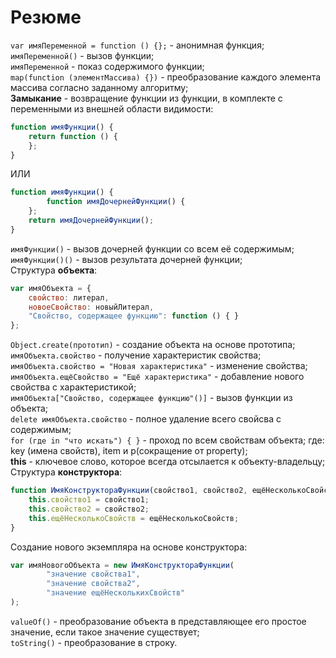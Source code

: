 # Резюме

`var имяПеременной = function () {};` - анонимная функция;   
`имяПеременной()` - вызов функции;   
`имяПеременной` - показ содержимого функции;   
`map(function (элементМассива) {})` - преобразование каждого элемента массива согласно заданному алгоритму;   
**Замыкание** - возвращение функции из функции, в комплекте с переменными из внешней области видимости:
```javascript
function имяФункции() {
    return function () {
    };
}
```
ИЛИ
```javascript
function имяФункции() {
		function имяДочернейФункции() {
    };
    return имяДочернейФункции();
}
```
`имяФункции()` - вызов дочерней функции со всем её содержимым;   
`имяФункции()()` - вызов результата дочерней функции;   
Структура **объекта**:
```javascript
var имяОбъекта = {
	свойство: литерал,
	новоеСвойство: новыйЛитерал,
	"Свойство, содержащее функцию": function () { }
};
```
`Object.create(прототип)` - создание объекта на основе прототипа;   
`имяОбъекта.свойство` - получение характеристик свойства;   
`имяОбъекта.свойство = "Новая характеристика"` - изменение свойства;   
`имяОбъекта.ещёСвойство = "Ещё характеристика"` - добавление нового свойства с характеристикой;   
`имяОбъекта["Свойство, содержащее функцию"()]` - вызов функции из объекта;   
`delete имяОбъекта.свойство` - полное удаление всего свойсва с содержимым;    
`for (где in "что искать") { }` - проход по всем свойствам объекта; где: key (имена свойств), item и р(сокращение от property);     
**this** - ключевое слово, которое всегда отсылается к объекту-владельцу;    
Структура **конструктора**:  
```javascript
function ИмяКонструктораФункции(свойство1, свойство2, ещёНесколькоСвойств) {
    this.свойство1 = свойство1;
    this.свойство2 = свойство2;
    this.ещёНесколькоСвойств = ещёНесколькоСвойств;
}
```
Создание нового экземпляра на основе конструктора:
```javascript
var имяНовогоОбъекта = new ИмяКонструктораФункции(
		"значение свойства1", 
		"значение свойства2", 
		"значение ещёНесколькихСвойств"
);
```
`valueOf()` - преобразование объекта в представляющее его простое значение, если такое значение существует;   
`toString()` - преобразование в строку.
